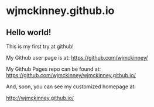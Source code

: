 wjmckinney.github.io
====================

## Hello world!

This is my first try at github!

My Github user page is at: 
https://github.com/wjmckinney/

My Github Pages repo can be found at:  
https://github.com/wjmckinney/wjmckinney.github.io/

And, soon, you can see my customized homepage at:

http://wjmckinney.github.io/
